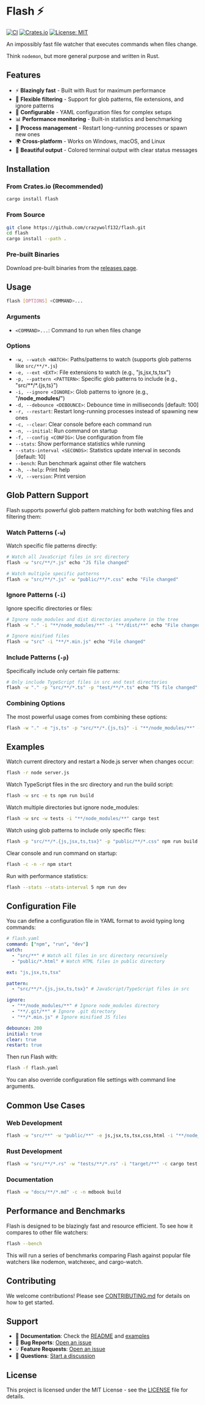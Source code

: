 # Flash ⚡

[![CI](https://github.com/crazywolf132/flash/workflows/CI/badge.svg)](https://github.com/crazywolf132/flash/actions)
[![Crates.io](https://img.shields.io/crates/v/flash.svg)](https://crates.io/crates/flash)
[![License: MIT](https://img.shields.io/badge/License-MIT-yellow.svg)](https://opensource.org/licenses/MIT)

An impossibly fast file watcher that executes commands when files change.

Think `nodemon`, but more general purpose and written in Rust.

## Features

- ⚡ **Blazingly fast** - Built with Rust for maximum performance
- 🎯 **Flexible filtering** - Support for glob patterns, file extensions, and ignore patterns
- 🔧 **Configurable** - YAML configuration files for complex setups
- 📊 **Performance monitoring** - Built-in statistics and benchmarking
- 🔄 **Process management** - Restart long-running processes or spawn new ones
- 🌍 **Cross-platform** - Works on Windows, macOS, and Linux
- 🎨 **Beautiful output** - Colored terminal output with clear status messages

## Installation

### From Crates.io (Recommended)

```sh
cargo install flash
```

### From Source

```sh
git clone https://github.com/crazywolf132/flash.git
cd flash
cargo install --path .
```

### Pre-built Binaries

Download pre-built binaries from the [releases page](https://github.com/crazywolf132/flash/releases).

## Usage

```sh
flash [OPTIONS] <COMMAND>...
```

### Arguments

- `<COMMAND>...`: Command to run when files change

### Options

- `-w, --watch <WATCH>`: Paths/patterns to watch (supports glob patterns like `src/**/*.js`)
- `-e, --ext <EXT>`: File extensions to watch (e.g., "js,jsx,ts,tsx")
- `-p, --pattern <PATTERN>`: Specific glob patterns to include (e.g., "src/**/*.{js,ts}")
- `-i, --ignore <IGNORE>`: Glob patterns to ignore (e.g., "**/node_modules/**")
- `-d, --debounce <DEBOUNCE>`: Debounce time in milliseconds [default: 100]
- `-r, --restart`: Restart long-running processes instead of spawning new ones
- `-c, --clear`: Clear console before each command run
- `-n, --initial`: Run command on startup
- `-f, --config <CONFIG>`: Use configuration from file
- `--stats`: Show performance statistics while running
- `--stats-interval <SECONDS>`: Statistics update interval in seconds [default: 10]
- `--bench`: Run benchmark against other file watchers
- `-h, --help`: Print help
- `-V, --version`: Print version

## Glob Pattern Support

Flash supports powerful glob pattern matching for both watching files and filtering them:

### Watch Patterns (`-w`)

Watch specific file patterns directly:

```sh
# Watch all JavaScript files in src directory
flash -w "src/**/*.js" echo "JS file changed"

# Watch multiple specific patterns
flash -w "src/**/*.js" -w "public/**/*.css" echo "File changed"
```

### Ignore Patterns (`-i`)

Ignore specific directories or files:

```sh
# Ignore node_modules and dist directories anywhere in the tree
flash -w "." -i "**/node_modules/**" -i "**/dist/**" echo "File changed"

# Ignore minified files
flash -w "src" -i "**/*.min.js" echo "File changed"
```

### Include Patterns (`-p`)

Specifically include only certain file patterns:

```sh
# Only include TypeScript files in src and test directories
flash -w "." -p "src/**/*.ts" -p "test/**/*.ts" echo "TS file changed"
```

### Combining Options

The most powerful usage comes from combining these options:

```sh
flash -w "." -e "js,ts" -p "src/**/*.{js,ts}" -i "**/node_modules/**" -i "**/dist/**" echo "File changed"
```

## Examples

Watch current directory and restart a Node.js server when changes occur:
```sh
flash -r node server.js
```

Watch TypeScript files in the src directory and run the build script:
```sh
flash -w src -e ts npm run build
```

Watch multiple directories but ignore node_modules:
```sh
flash -w src -w tests -i "**/node_modules/**" cargo test
```

Watch using glob patterns to include only specific files:
```sh
flash -p "src/**/*.{js,jsx,ts,tsx}" -p "public/**/*.css" npm run build
```

Clear console and run command on startup:
```sh
flash -c -n -r npm start
```

Run with performance statistics:
```sh
flash --stats --stats-interval 5 npm run dev
```

## Configuration File

You can define a configuration file in YAML format to avoid typing long commands:

```yaml
# flash.yaml
command: ["npm", "run", "dev"]
watch:
  - "src/**" # Watch all files in src directory recursively
  - "public/*.html" # Watch HTML files in public directory

ext: "js,jsx,ts,tsx"

pattern:
  - "src/**/*.{js,jsx,ts,tsx}" # JavaScript/TypeScript files in src

ignore:
  - "**/node_modules/**" # Ignore node_modules directory
  - "**/.git/**" # Ignore .git directory
  - "**/*.min.js" # Ignore minified JS files

debounce: 200
initial: true
clear: true
restart: true
```

Then run Flash with:

```sh
flash -f flash.yaml
```

You can also override configuration file settings with command line arguments.

## Common Use Cases

### Web Development

```sh
flash -w "src/**" -w "public/**" -e js,jsx,ts,tsx,css,html -i "**/node_modules/**" -r -c -n npm start
```

### Rust Development

```sh
flash -w "src/**/*.rs" -w "tests/**/*.rs" -i "target/**" -c cargo test
```

### Documentation

```sh
flash -w "docs/**/*.md" -c -n mdbook build
```

## Performance and Benchmarks

Flash is designed to be blazingly fast and resource efficient. To see how it compares to other file watchers:

```sh
flash --bench
```

This will run a series of benchmarks comparing Flash against popular file watchers like nodemon, watchexec, and cargo-watch.

## Contributing

We welcome contributions! Please see [CONTRIBUTING.md](CONTRIBUTING.md) for details on how to get started.

## Support

- 📖 **Documentation**: Check the [README](README.md) and [examples](example.flash.yaml)
- 🐛 **Bug Reports**: [Open an issue](https://github.com/crazywolf132/flash/issues/new)
- 💡 **Feature Requests**: [Open an issue](https://github.com/crazywolf132/flash/issues/new)
- 💬 **Questions**: [Start a discussion](https://github.com/crazywolf132/flash/discussions)

## License

This project is licensed under the MIT License - see the [LICENSE](LICENSE) file for details.